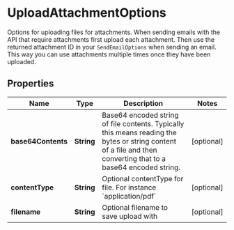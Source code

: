 

# UploadAttachmentOptions

Options for uploading files for attachments. When sending emails with the API that require attachments first upload each attachment. Then use the returned attachment ID in your `SendEmailOptions` when sending an email. This way you can use attachments multiple times once they have been uploaded.
## Properties

Name | Type | Description | Notes
------------ | ------------- | ------------- | -------------
**base64Contents** | **String** | Base64 encoded string of file contents. Typically this means reading the bytes or string content of a file and then converting that to a base64 encoded string. |  [optional]
**contentType** | **String** | Optional contentType for file. For instance &#x60;application/pdf&#x60; |  [optional]
**filename** | **String** | Optional filename to save upload with |  [optional]



